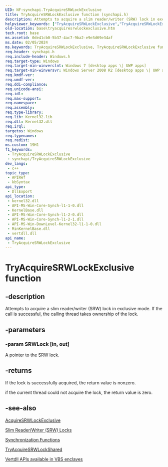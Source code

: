 ```yaml
---
UID: NF:synchapi.TryAcquireSRWLockExclusive
title: TryAcquireSRWLockExclusive function (synchapi.h)
description: Attempts to acquire a slim reader/writer (SRW) lock in exclusive mode. If the call is successful, the calling thread takes ownership of the lock.
helpviewer_keywords: ["TryAcquireSRWLockExclusive","TryAcquireSRWLockExclusive function","base.tryacquiresrwlockexclusive","synchapi/TryAcquireSRWLockExclusive","winbase/TryAcquireSRWLockExclusive"]
old-location: base\tryacquiresrwlockexclusive.htm
tech.root: base
ms.assetid: 0de41cb0-5b37-4ac7-9ba2-e9e3d69e34af
ms.date: 02/05/2024
ms.keywords: TryAcquireSRWLockExclusive, TryAcquireSRWLockExclusive function, base.tryacquiresrwlockexclusive, synchapi/TryAcquireSRWLockExclusive, winbase/TryAcquireSRWLockExclusive
req.header: synchapi.h
req.include-header: Windows.h
req.target-type: Windows
req.target-min-winverclnt: Windows 7 [desktop apps \| UWP apps]
req.target-min-winversvr: Windows Server 2008 R2 [desktop apps \| UWP apps]
req.kmdf-ver: 
req.umdf-ver: 
req.ddi-compliance: 
req.unicode-ansi: 
req.idl: 
req.max-support: 
req.namespace: 
req.assembly: 
req.type-library: 
req.lib: Kernel32.lib
req.dll: Kernel32.dll
req.irql: 
targetos: Windows
req.typenames: 
req.redist: 
ms.custom: 19H1
f1_keywords:
 - TryAcquireSRWLockExclusive
 - synchapi/TryAcquireSRWLockExclusive
dev_langs:
 - c++
topic_type:
 - APIRef
 - kbSyntax
api_type:
 - DllExport
api_location:
 - kernel32.dll
 - API-MS-Win-Core-Synch-l1-1-0.dll
 - KernelBase.dll
 - API-MS-Win-Core-Synch-l1-2-0.dll
 - API-MS-Win-Core-Synch-l1-2-1.dll
 - API-MS-Win-DownLevel-Kernel32-l1-1-0.dll
 - MinKernelBase.dll
 - vertdll.dll
api_name:
 - TryAcquireSRWLockExclusive
---
```


# TryAcquireSRWLockExclusive function

## -description

Attempts to acquire a slim reader/writer (SRW) lock in exclusive mode. If the call is successful, the calling thread takes ownership of the lock.

## -parameters

### -param SRWLock [in, out]

A pointer to the SRW lock.

## -returns

If the lock is successfully acquired, the return value is nonzero.

if the current thread could not acquire the lock, the return value is zero.

## -see-also

[AcquireSRWLockExclusive](nf-synchapi-acquiresrwlockexclusive.md)

[Slim Reader/Writer (SRW) Locks](/windows/win32/Sync/slim-reader-writer--srw--locks)

[Synchronization Functions](/windows/win32/Sync/synchronization-functions)

[TryAcquireSRWLockShared](nf-synchapi-tryacquiresrwlockshared.md)

[Vertdll APIs available in VBS enclaves](/windows/win32/trusted-execution/enclaves-available-in-vertdll)
